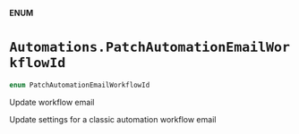 **ENUM**

# `Automations.PatchAutomationEmailWorkflowId`

```swift
enum PatchAutomationEmailWorkflowId
```

Update workflow email

Update settings for a classic automation workflow email
